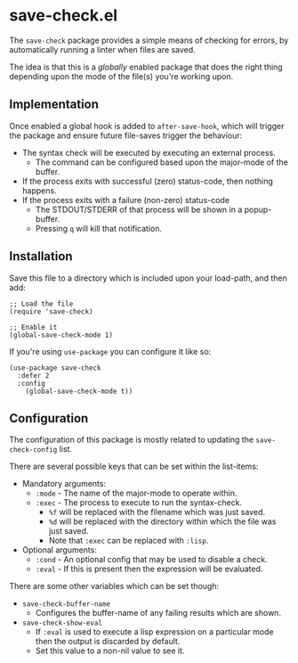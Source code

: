 # save-check.el

The `save-check` package provides a simple means of checking for errors, by automatically running a linter when files are saved.

The idea is that this is a _globally_ enabled package that does the right thing depending upon the mode of the file(s) you're working upon.



## Implementation

Once enabled a global hook is added to `after-save-hook`, which will trigger the package and ensure future file-saves trigger the behaviour:

* The syntax check will be executed by executing an external process.
  * The command can be configured based upon the major-mode of the buffer.
* If the process exits with successful (zero) status-code, then nothing happens.
* If the process exits with a failure (non-zero) status-code
  * The STDOUT/STDERR of that process will be shown in a popup-buffer.
  * Pressing `q` will kill that notification.



## Installation

Save this file to a directory which is included upon your load-path, and then add:

```
;; Load the file
(require 'save-check)

;; Enable it
(global-save-check-mode 1)
```

If you're using `use-package` you can configure it like so:

```
(use-package save-check
  :defer 2
  :config
    (global-save-check-mode t))
```



## Configuration

The configuration of this package is mostly related to updating the `save-check-config` list.

There are several possible keys that can be set within the list-items:

* Mandatory arguments:
  * `:mode` - The name of the major-mode to operate within.
  * `:exec` - The process to execute to run the syntax-check.
    * `%f` will be replaced with the filename which was just saved.
    * `%d` will be replaced with the directory within which the file was just saved.
    * Note that `:exec` can be replaced with `:lisp`.
* Optional arguments:
  * `:cond` - An optional config that may be used to disable a check.
  * `:eval` - If this is present then the expression will be evaluated.

There are some other variables which can be set though:

* `save-check-buffer-name`
  * Configures the buffer-name of any failing results which are shown.
* `save-check-show-eval`
  * If `:eval` is used to execute a lisp expression on a particular mode then the output is discarded by default.
  * Set this value to a non-nil value to see it.
